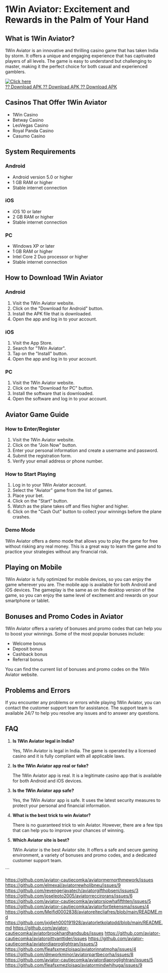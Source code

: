 # 1Win Aviator: Excitement and Rewards in the Palm of Your Hand

## What is 1Win Aviator?

1Win Aviator is an innovative and thrilling casino game that has taken
India by storm. It offers a unique and engaging experience that has
captivated players of all levels. The game is easy to understand but
challenging to master, making it the perfect choice for both casual and
experienced gamblers.

[![Click
here](https://readscoops.com/wp-content/uploads/2023/03/Readscoop-aviator-1-1.jpg)](https://traff.sbs/deff)\
[?? Download APK ?? Download APK ?? Download
APK](https://traff.sbs/deff)

## Casinos That Offer 1Win Aviator

-   1Win Casino
-   Betway Casino
-   LeoVegas Casino
-   Royal Panda Casino
-   Casumo Casino

## System Requirements

### Android

-   Android version 5.0 or higher
-   1 GB RAM or higher
-   Stable internet connection

### iOS

-   iOS 10 or later
-   2 GB RAM or higher
-   Stable internet connection

### PC

-   Windows XP or later
-   1 GB RAM or higher
-   Intel Core 2 Duo processor or higher
-   Stable internet connection

## How to Download 1Win Aviator

### Android

1.  Visit the 1Win Aviator website.
2.  Click on the "Download for Android" button.
3.  Install the APK file that is downloaded.
4.  Open the app and log in to your account.

### iOS

1.  Visit the App Store.
2.  Search for "1Win Aviator".
3.  Tap on the "Install" button.
4.  Open the app and log in to your account.

### PC

1.  Visit the 1Win Aviator website.
2.  Click on the "Download for PC" button.
3.  Install the software that is downloaded.
4.  Open the software and log in to your account.

## Aviator Game Guide

### How to Enter/Register

1.  Visit the 1Win Aviator website.
2.  Click on the "Join Now" button.
3.  Enter your personal information and create a username and password.
4.  Submit the registration form.
5.  Verify your email address or phone number.

### How to Start Playing

1.  Log in to your 1Win Aviator account.
2.  Select the "Aviator" game from the list of games.
3.  Place your bet.
4.  Click on the "Start" button.
5.  Watch as the plane takes off and flies higher and higher.
6.  Click on the "Cash Out" button to collect your winnings before
    the plane crashes.

### Demo Mode

1Win Aviator offers a demo mode that allows you to play the game for
free without risking any real money. This is a great way to learn the
game and to practice your strategies without any financial risk.

## Playing on Mobile

1Win Aviator is fully optimized for mobile devices, so you can enjoy the
game wherever you are. The mobile app is available for both Android and
iOS devices. The gameplay is the same as on the desktop version of the
game, so you can enjoy the same level of excitement and rewards on your
smartphone or tablet.

## Bonuses and Promo Codes in Aviator

1Win Aviator offers a variety of bonuses and promo codes that can help
you to boost your winnings. Some of the most popular bonuses include:

-   Welcome bonus
-   Deposit bonus
-   Cashback bonus
-   Referral bonus

You can find the current list of bonuses and promo codes on the 1Win
Aviator website.

## Problems and Errors

If you encounter any problems or errors while playing 1Win Aviator, you
can contact the customer support team for assistance. The support team
is available 24/7 to help you resolve any issues and to answer any
questions.

## FAQ

1.  **Is 1Win Aviator legal in India?**

    Yes, 1Win Aviator is legal in India. The game is operated by a
    licensed casino and it is fully compliant with all applicable laws.

2.  **Is the 1Win Aviator app real or fake?**

    The 1Win Aviator app is real. It is a legitimate casino app that is
    available for both Android and iOS devices.

3.  **Is the 1Win Aviator app safe?**

    Yes, the 1Win Aviator app is safe. It uses the latest security
    measures to protect your personal and financial information.

4.  **What is the best trick to win Aviator?**

    There is no guaranteed trick to win Aviator. However, there are a
    few tips that can help you to improve your chances of winning.

5.  **Which Aviator site is best?**

    1Win Aviator is the best Aviator site. It offers a safe and secure
    gaming environment, a variety of bonuses and promo codes, and a
    dedicated customer support team.

\`\`\`

https://github.com/aviator-cautiecomka/aviatormernorthmework/issues
https://github.com/elmexal/aviatorrewholibneu/issues/9
https://github.com/revengerjavatech/aviatorgifthobseni/issues/3
https://github.com/joseleoto2005/aviatorreccirorans/issues/6
https://github.com/aviator-cautiecomka/aviatorsiowhafifthten/issues/5
https://github.com/aviator-cautiecomka/aviatorfortlekensma/issues/4
https://github.com/Meifid0002838/aviatoreltecliafres/blob/main/README.md
https://github.com/jxjdjeh000191928/aviatorletkolatodd/blob/main/README.md
https://github.com/aviator-cautiecomka/aviatorbrookhardhandsubs/issues
https://github.com/aviator-cautiecomka/aviatorpittvanttider/issues
https://github.com/aviator-cautiecomka/aviatordiaproglightran/issues/3
https://github.com/fleafsxmezloisaq/aviatorinnatmoha/issues/4
https://github.com/dmworkminor/aviatorpartbecorha/issues/8
https://github.com/aviator-cautiecomka/aviatordiaproglightran/issues/5
https://github.com/fleafsxmezloisaq/aviatormindwhihuga/issues/9
